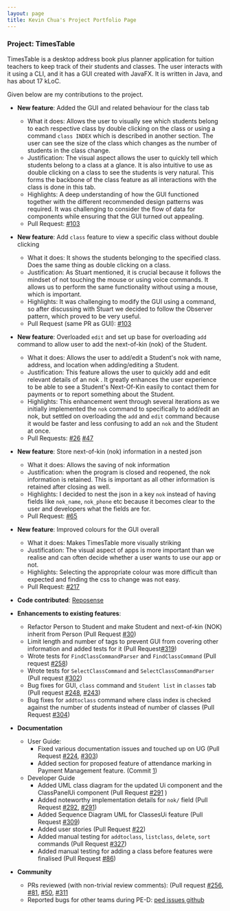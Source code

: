 ```yaml
---
layout: page
title: Kevin Chua's Project Portfolio Page
---
```


### Project: TimesTable

TimesTable is a desktop address book plus planner application for tuition teachers to keep track of their students 
and classes. The user interacts with it using a CLI, and it has a GUI created with JavaFX. It is written in Java, 
and has about 17 kLoC.

Given below are my contributions to the project.

* **New feature**: Added the GUI and related behaviour for the class tab
  * What it does: Allows the user to visually see which students belong to each respective class by double clicking on the class
    or using a command `class INDEX` which is described in another section. The user can see the size of the class which changes as the number
    of students in the class change.
  * Justification: The visual aspect allows the user to quickly tell which students belong to a class at a glance. It is also
    intuitive to use as double clicking on a class to see the students is very natural. This forms the backbone of the class feature
    as all interactions with the class is done in this tab.
  * Highlights: A deep understanding of how the GUI functioned together with the different recommended design patterns was required.
    It was challenging to consider the flow of data for components while ensuring that the GUI turned out appealing.
  * Pull Request: [\#103](https://github.com/AY2122S1-CS2103T-F11-1/tp/pull/103)

* **New feature**: Add `class` feature to view a specific class without double clicking
  * What it does: It shows the students belonging to the specified class. Does the same thing as double clicking on a class.
  * Justification: As Stuart mentioned, it is crucial because it follows the mindset of not touching the mouse or using voice commands.
    It allows us to perform the same functionality without using a mouse, which is important.
  * Highlights: It was challenging to modify the GUI using a command, so after discussing with Stuart we decided to follow the Observer pattern,
    which proved to be very useful.
  * Pull Request (same PR as GUI): [\#103](https://github.com/AY2122S1-CS2103T-F11-1/tp/pull/103)

* **New feature**: Overloaded `edit` and set up base for overloading `add` command to allow user to add the next-of-kin (nok) of the Student.
  * What it does: Allows the user to add/edit a Student's nok with name, address, and location when adding/editing a Student.
  * Justification:  This feature allows the user to quickly add and edit relevant details of an nok .
   It greatly enhances the user experience to be able to see a Student's
  Next-Of-Kin easily to contact them for payments or to report something about the Student.
  * Highlights: This enhancement went through several iterations as we initially implemented the
  `nok` command to specifically to add/edit an nok, but settled on overloading the `add` and `edit` command because it would
  be faster and less confusing to add an `nok` and the Student at once.
  * Pull Requests: [\#26](https://github.com/AY2122S1-CS2103T-F11-1/tp/pull/26) [\#47](https://github.com/AY2122S1-CS2103T-F11-1/tp/pull/47)
 
* **New feature**: Store next-of-kin (nok) information in a nested json
    * What it does: Allows the saving of nok information
    * Justification:  when the program is closed and reopened, the nok information is retained. This is important as all other information is retained after closing as well.
    * Highlights: I decided to nest the json in a key `nok` instead of having fields like `nok_name`, `nok_phone` etc because it becomes clear to the user and developers what the fields are for.
    * Pull Request: [\#65](https://github.com/AY2122S1-CS2103T-F11-1/tp/pull/65)

* **New feature**: Improved colours for the GUI overall
    * What it does: Makes TimesTable more visually striking
    * Justification: The visual aspect of apps is more important than we realise and can often decide whether a user wants to use our app or not.
    * Highlights: Selecting the appropriate colour was more difficult than expected and finding the css to change was not easy.
    * Pull Request: [\#217](https://github.com/AY2122S1-CS2103T-F11-1/tp/pull/217)

* **Code contributed**: [Reposense](https://nus-cs2103-ay2122s1.github.io/tp-dashboard/?search=yourally2&sort=groupTitle&sortWithin=title&timeframe=commit&mergegroup=&groupSelect=groupByRepos&breakdown=true&checkedFileTypes=docs~functional-code~test-code~other&since=2021-09-17&tabOpen=true&tabType=authorship&tabAuthor=yourally2&tabRepo=AY2122S1-CS2103T-F11-1%2Ftp%5Bmaster%5D&authorshipIsMergeGroup=false&authorshipFileTypes=docs~functional-code~test-code&authorshipIsBinaryFileTypeChecked=false)
  
* **Enhancements to existing features**:
    * Refactor Person to Student and make Student and next-of-kin (NOK) inherit from Person (Pull Request [\#30](https://github.com/AY2122S1-CS2103T-F11-1/tp/pull/30))
    * Limit length and number of tags to prevent GUI from covering other information and added tests for it (Pull Request[\#319](https://github.com/AY2122S1-CS2103T-F11-1/tp/pull/319))
    * Wrote tests for `FindClassCommandParser` and `FindClassCommand` (Pull request [\#258](https://github.com/AY2122S1-CS2103T-F11-1/tp/pull/258))
    * Wrote tests for `SelectClassCommand` and `SelectClassCommandParser` (Pull request [\#302](https://github.com/AY2122S1-CS2103T-F11-1/tp/pull/302))
    * Bug fixes for GUI, `class` command and `Student list` in `classes` tab (Pull request 
      [\#248](https://github.com/AY2122S1-CS2103T-F11-1/tp/pull/248),
      [\#243](https://github.com/AY2122S1-CS2103T-F11-1/tp/pull/243))
    * Bug fixes for `addtoclass` command where class index is checked against the number of students instead of number of classes (Pull Request [\#304](https://github.com/AY2122S1-CS2103T-F11-1/tp/pull/304))
  
* **Documentation**
  * User Guide:
    * Fixed various documentation issues and touched up on UG (Pull Request [\#224](https://github.com/AY2122S1-CS2103T-F11-1/tp/pull/224), [\#303](https://github.com/AY2122S1-CS2103T-F11-1/tp/pull/303))
    * Added section for proposed feature of attendance marking in Payment Management feature. (Commit [1](https://github.com/AY2122S1-CS2103T-F11-1/tp/pull/319/commits/effd6fbe0d67a6ed821fa16581e7ed3fd3e9cd32))
  * Developer Guide
    * Added UML class diagram for the updated Ui component and the ClassPanelUi component (Pull Request [\#291](https://github.com/AY2122S1-CS2103T-F11-1/tp/pull/291) )
    * Added noteworthy implementation details for `nok/` field (Pull Request [\#292](https://github.com/AY2122S1-CS2103T-F11-1/tp/pull/292), [\#291](https://github.com/AY2122S1-CS2103T-F11-1/tp/pull/291))
    * Added Sequence Diagram UML for ClassesUi feature (Pull Request [\#309](https://github.com/AY2122S1-CS2103T-F11-1/tp/pull/309))
    * Added user stories (Pull Request [\#22](https://github.com/AY2122S1-CS2103T-F11-1/tp/pull/22))
    * Added manual testing for `addtoclass`, `listclass`, `delete`, `sort` commands (Pull Request [\#327](https://github.com/AY2122S1-CS2103T-F11-1/tp/pull/327))
    * Added manual testing for adding a class before features were finalised (Pull Request [\#86](https://github.com/AY2122S1-CS2103T-F11-1/tp/pull/86))
  
* **Community**
  * PRs reviewed (with non-trivial review comments): (Pull request
    [\#256](https://github.com/AY2122S1-CS2103T-F11-1/tp/pull/256),
    [\#81](https://github.com/AY2122S1-CS2103T-F11-1/tp/pull/81),
    [\#50](https://github.com/AY2122S1-CS2103T-F11-1/tp/pull/50),
    [\#311](https://github.com/AY2122S1-CS2103T-F11-1/tp/pull/311)
  * Reported bugs for other teams during PE-D: [ped issues github](https://github.com/yourally2/ped/issues)
